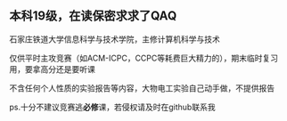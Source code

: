 ## 本科19级，在读保密求求了QAQ

石家庄铁道大学信息科学与技术学院，主修计算机科学与技术

仅供平时主攻竞赛（如ACM-ICPC，CCPC等耗费巨大精力的），期末临时复习用，要拿高分还是要听课

不含任何个人性质的实验报告等内容，大物电工实验自己动手做，不提供报告

ps.十分不建议竞赛逃**必修**课，若侵权请及时在github联系我
